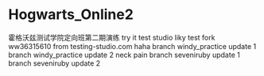 # Hogwarts_Online2

霍格沃兹测试学院定向班第二期演练
try it
test studio
liky test fork
ww36315610
from testing-studio.com
haha
branch windy_practice update 1
branch windy_practice update 2
neck pain
branch seveniruby update 1
branch seveniruby update 2

